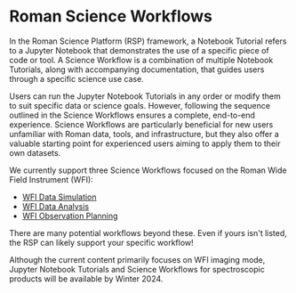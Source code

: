# Roman Science Workflows
In the Roman Science Platform (RSP) framework, a Notebook Tutorial refers to a Jupyter Notebook that demonstrates the use of a specific piece of code or tool. A Science Workflow is a combination of multiple Notebook Tutorials, along with accompanying documentation, that guides users through a specific science use case.

Users can run the Jupyter Notebook Tutorials in any order or modify them to suit specific data or science goals. However, following the sequence outlined in the Science Workflows ensures a complete, end-to-end experience. Science Workflows are particularly beneficial for new users unfamiliar with Roman data, tools, and infrastructure, but they also offer a valuable starting point for experienced users aiming to apply them to their own datasets.

We currently support three Science Workflows focused on the Roman Wide Field Instrument (WFI):
- [WFI Data Simulation](./workflows/wfi-data-sim.md)
- [WFI Data Analysis](./workflows/wfi-data-analysis.md)
- [WFI Observation Planning](./workflows/wfi-obs-plan.md)

There are many potential workflows beyond these. Even if yours isn't listed, the RSP can likely support your specific workflow!

Although the current content primarily focuses on WFI imaging mode, Jupyter Notebook Tutorials and Science Workflows for spectroscopic products will be available by Winter 2024.